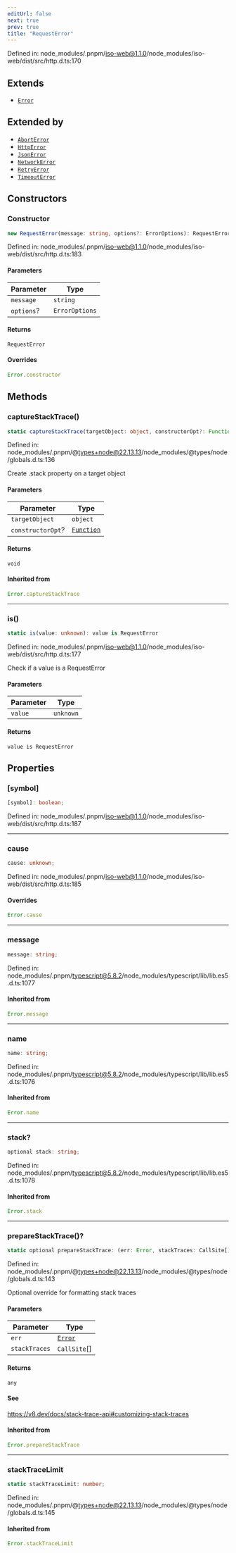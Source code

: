 ```yaml
---
editUrl: false
next: true
prev: true
title: "RequestError"
---
```


Defined in: node\_modules/.pnpm/iso-web@1.1.0/node\_modules/iso-web/dist/src/http.d.ts:170

## Extends

- [`Error`](https://developer.mozilla.org/docs/Web/JavaScript/Reference/Global_Objects/Error)

## Extended by

- [`AbortError`](/api/iso-filecoin/rpc/classes/aborterror/)
- [`HttpError`](/api/iso-filecoin/rpc/classes/httperror/)
- [`JsonError`](/api/iso-filecoin/rpc/classes/jsonerror/)
- [`NetworkError`](/api/iso-filecoin/rpc/classes/networkerror/)
- [`RetryError`](/api/iso-filecoin/rpc/classes/retryerror/)
- [`TimeoutError`](/api/iso-filecoin/rpc/classes/timeouterror/)

## Constructors

### Constructor

```ts
new RequestError(message: string, options?: ErrorOptions): RequestError
```

Defined in: node\_modules/.pnpm/iso-web@1.1.0/node\_modules/iso-web/dist/src/http.d.ts:183

#### Parameters

| Parameter | Type |
| ------ | ------ |
| `message` | `string` |
| `options`? | `ErrorOptions` |

#### Returns

`RequestError`

#### Overrides

```ts
Error.constructor
```

## Methods

### captureStackTrace()

```ts
static captureStackTrace(targetObject: object, constructorOpt?: Function): void
```

Defined in: node\_modules/.pnpm/@types+node@22.13.13/node\_modules/@types/node/globals.d.ts:136

Create .stack property on a target object

#### Parameters

| Parameter | Type |
| ------ | ------ |
| `targetObject` | `object` |
| `constructorOpt`? | [`Function`](https://developer.mozilla.org/docs/Web/JavaScript/Reference/Global_Objects/Function) |

#### Returns

`void`

#### Inherited from

```ts
Error.captureStackTrace
```

***

### is()

```ts
static is(value: unknown): value is RequestError
```

Defined in: node\_modules/.pnpm/iso-web@1.1.0/node\_modules/iso-web/dist/src/http.d.ts:177

Check if a value is a RequestError

#### Parameters

| Parameter | Type |
| ------ | ------ |
| `value` | `unknown` |

#### Returns

`value is RequestError`

## Properties

### \[symbol\]

```ts
[symbol]: boolean;
```

Defined in: node\_modules/.pnpm/iso-web@1.1.0/node\_modules/iso-web/dist/src/http.d.ts:187

***

### cause

```ts
cause: unknown;
```

Defined in: node\_modules/.pnpm/iso-web@1.1.0/node\_modules/iso-web/dist/src/http.d.ts:185

#### Overrides

```ts
Error.cause
```

***

### message

```ts
message: string;
```

Defined in: node\_modules/.pnpm/typescript@5.8.2/node\_modules/typescript/lib/lib.es5.d.ts:1077

#### Inherited from

```ts
Error.message
```

***

### name

```ts
name: string;
```

Defined in: node\_modules/.pnpm/typescript@5.8.2/node\_modules/typescript/lib/lib.es5.d.ts:1076

#### Inherited from

```ts
Error.name
```

***

### stack?

```ts
optional stack: string;
```

Defined in: node\_modules/.pnpm/typescript@5.8.2/node\_modules/typescript/lib/lib.es5.d.ts:1078

#### Inherited from

```ts
Error.stack
```

***

### prepareStackTrace()?

```ts
static optional prepareStackTrace: (err: Error, stackTraces: CallSite[]) => any;
```

Defined in: node\_modules/.pnpm/@types+node@22.13.13/node\_modules/@types/node/globals.d.ts:143

Optional override for formatting stack traces

#### Parameters

| Parameter | Type |
| ------ | ------ |
| `err` | [`Error`](https://developer.mozilla.org/docs/Web/JavaScript/Reference/Global_Objects/Error) |
| `stackTraces` | `CallSite`[] |

#### Returns

`any`

#### See

https://v8.dev/docs/stack-trace-api#customizing-stack-traces

#### Inherited from

```ts
Error.prepareStackTrace
```

***

### stackTraceLimit

```ts
static stackTraceLimit: number;
```

Defined in: node\_modules/.pnpm/@types+node@22.13.13/node\_modules/@types/node/globals.d.ts:145

#### Inherited from

```ts
Error.stackTraceLimit
```
